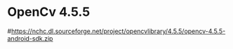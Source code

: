 # OpenCv 4.5.5
#https://nchc.dl.sourceforge.net/project/opencvlibrary/4.5.5/opencv-4.5.5-android-sdk.zip